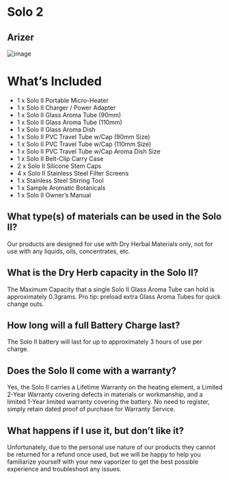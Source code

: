 # Solo 2
## Arizer

![image](https://user-images.githubusercontent.com/104687767/167436193-ad4dd629-697d-46fe-8125-3f54a8c43fbb.png)


# What’s Included

- 1 x Solo II Portable Micro-Heater
- 1 x Solo II Charger / Power Adapter
- 1 x Solo II Glass Aroma Tube (90mm)
- 1 x Solo II Glass Aroma Tube (110mm)
- 1 x Solo II Glass Aroma Dish
- 1 x Solo II PVC Travel Tube w/Cap (90mm Size)
- 1 x Solo II PVC Travel Tube w/Cap (110mm Size)
- 1 x Solo II PVC Travel Tube w/Cap Aroma Dish Size
- 1 x Solo II Belt-Clip Carry Case
- 2 x Solo II Silicone Stem Caps
- 4 x Solo II Stainless Steel Filter Screens
- 1 x Stainless Steel Stirring Tool
- 1 x Sample Aromatic Botanicals
- 1 x Solo II Owner’s Manual

## What type(s) of materials can be used in the Solo II?
 
Our products are designed for use with Dry Herbal Materials only, not for use with any liquids, oils, concentrates, etc.

## What is the Dry Herb capacity in the Solo II?

The Maximum Capacity that a single Solo II Glass Aroma Tube can hold is approximately 0.3grams. Pro tip: preload extra Glass Aroma Tubes for quick change outs.

## How long will a full Battery Charge last?

The Solo II battery will last for up to approximately 3 hours of use per charge.

## Does the Solo II come with a warranty?

Yes, the Solo II carries a Lifetime Warranty on the heating element, a Limited 2-Year Warranty covering defects in materials or workmanship, and a limited 1-Year limited warranty covering the battery. No need to register, simply retain dated proof of purchase for Warranty Service.

## What happens if I use it, but don’t like it?

Unfortunately, due to the personal use nature of our products they cannot be returned for a refund once used, but we will be happy to help you familiarize yourself with your new vaporizer to get the best possible experience and troubleshoot any issues.
